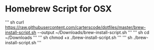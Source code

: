 # Homebrew Script for OSX
'''
sh
curl https://raw.githubusercontent.com/carterscode/dotfiles/master/brew-install-script.sh --output ~/Downloads/brew-install-script.sh
'''
'''
sh
cd ~/Downloads
'''
'''
sh
chmod +x ./brew-install-script.sh
'''
'''
sh
./brew-install-script.sh
'''
